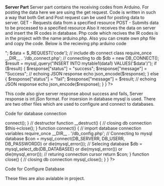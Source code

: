 **Server Part**
Server part contains the receiving codes from Arduino. For posting the data here we are using the get request.
Code is written in such a way that both Get and Post request can be used for posting data to server.
GET - Requests data from a specified resource
POST - Submits data to be processed to a specified resource
Also it receives the data on server and insert the IR codes in database.
Php code which recives the IR codes is in the project with the name arduino.php.
Also you can create own php file and copy the code. Below is the recieving php arduino code
<?php
 
 
 $response = array();
 echo "Welcome";
if ( 

$_REQUEST['code']

) {

  echo "Welcome ". $_REQUEST['code']. "<br />";
  
  $data = $_REQUEST['code'];
   // include db connect class
    require_once __DIR__ . '/db_connect.php';
   // connecting to db
    $db = new DB_CONNECT();
 
 $result = mysql_query("INSERT INTO mytable1(data1) VALUES('$data')");
 
 
 
	if ($result)
	 {
	 	 $response["status"] = "success";
      		  $response["message"] = "Success";
 		  // echoing JSON response
       		 echo json_encode($response);
	 }
	 else
	 {
	 	 $response["status"] = "fail";
      		  $response["message"] = $result;
 		  // echoing JSON response
       		 echo json_encode($response);
	 }
 }
?>
This code also give server response about success and fails, Server response is int jSon format.
For insersion in database mysql is used. There are two other files which are used to configure and connect to databases.
 
 Code for database connection
 <?php

class DB_CONNECT {
 
    // constructor
    function __construct() {
        // connecting to database
        $this->connect();
    }
 
    // destructor
    function __destruct() {
        // closing db connection
        $this->close();
    }
 
    function connect() {
        // import database connection variables
        require_once __DIR__ . '/db_config.php';
       
        // Connecting to mysql database
        $con = mysql_connect(DB_SERVERR, DB_USERR, DB_PASSWORDD) or die(mysql_error());
 
        // Selecing database
        $db = mysql_select_db(DB_DATABASEE) or die(mysql_error()) or die(mysql_error());
 
        // returing connection cursor
        return $con;
    }
    function close() {
        // closing db connection
        mysql_close();
    }
 
}
 
?>
 
 Code for Configure Database
 <?php
 
/*
 * All database connection variables
 */
 error_reporting(-1);
 
define('DB_USERR', "sajjad_appuser"); // db user
define('DB_PASSWORDD', ",d(MTvFTTm^V"); // db password (mention your db password here)
define('DB_DATABASEE', "sajjad_iosapp"); // database name
define('DB_SERVERR', "localhost"); // db server
?>
These files are also avialable in project.
